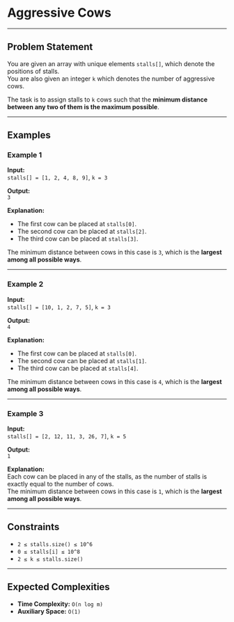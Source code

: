 # Aggressive Cows

---

## Problem Statement
You are given an array with unique elements `stalls[]`, which denote the positions of stalls.  
You are also given an integer `k` which denotes the number of aggressive cows.  

The task is to assign stalls to `k` cows such that the **minimum distance between any two of them is the maximum possible**.

---

## Examples

### Example 1
**Input:**  
`stalls[] = [1, 2, 4, 8, 9]`, `k = 3`  

**Output:**  
`3`  

**Explanation:**  
- The first cow can be placed at `stalls[0]`.  
- The second cow can be placed at `stalls[2]`.  
- The third cow can be placed at `stalls[3]`.  

The minimum distance between cows in this case is `3`, which is the **largest among all possible ways**.

---

### Example 2
**Input:**  
`stalls[] = [10, 1, 2, 7, 5]`, `k = 3`  

**Output:**  
`4`  

**Explanation:**  
- The first cow can be placed at `stalls[0]`.  
- The second cow can be placed at `stalls[1]`.  
- The third cow can be placed at `stalls[4]`.  

The minimum distance between cows in this case is `4`, which is the **largest among all possible ways**.

---

### Example 3
**Input:**  
`stalls[] = [2, 12, 11, 3, 26, 7]`, `k = 5`  

**Output:**  
`1`  

**Explanation:**  
Each cow can be placed in any of the stalls, as the number of stalls is exactly equal to the number of cows.  
The minimum distance between cows in this case is `1`, which is the **largest among all possible ways**.

---

## Constraints
- `2 ≤ stalls.size() ≤ 10^6`  
- `0 ≤ stalls[i] ≤ 10^8`  
- `2 ≤ k ≤ stalls.size()`  

---

## Expected Complexities
- **Time Complexity:** `O(n log m)`  
- **Auxiliary Space:** `O(1)`  
